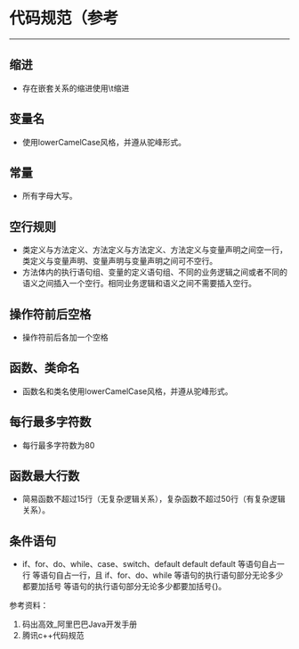 # 代码规范（参考
-------
## 缩进
- 存在嵌套关系的缩进使用\t缩进

## 变量名
- 使用lowerCamelCase风格，并遵从驼峰形式。

## 常量
- 所有字母大写。

## 空行规则
- 类定义与方法定义、方法定义与方法定义、方法定义与变量声明之间空一行，类定义与变量声明、变量声明与变量声明之间可不空行。
- 方法体内的执行语句组、变量的定义语句组、不同的业务逻辑之间或者不同的语义之间插入一个空行。相同业务逻辑和语义之间不需要插入空行。  
	

## 操作符前后空格
- 操作符前后各加一个空格

## 函数、类命名
- 函数名和类名使用lowerCamelCase风格，并遵从驼峰形式。

## 每行最多字符数

- 每行最多字符数为80

## 函数最大行数
- 简易函数不超过15行（无复杂逻辑关系），复杂函数不超过50行（有复杂逻辑关系）。

## 条件语句

- if、for、do、while、case、switch、default default default 等语句自占一行 等语句自占一行，且 if、for、do、while 等语句的执行语句部分无论多少都要加括号 等语句的执行语句部分无论多少都要加括号{}。  

参考资料：
 1. 码出高效_阿里巴巴Java开发手册
 2. 腾讯c++代码规范